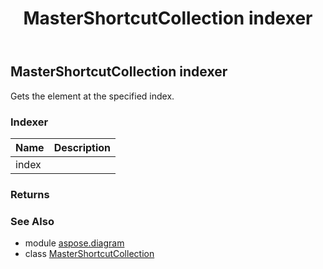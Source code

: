 ﻿---
title: MasterShortcutCollection indexer
second_title: Aspose.Diagram for Python via .NET API References
description: 
type: docs
weight: 60
url: /python-net/aspose.diagram/mastershortcutcollection/__getitem__/
is_root: false
---

## MasterShortcutCollection indexer


Gets the element at the specified index.
### Indexer
| Name | Description |
| :- | :- |
| index |  |


### Returns 




### See Also
* module [aspose.diagram](../../)
* class [MasterShortcutCollection](/diagram/python-net/aspose.diagram/mastershortcutcollection)
